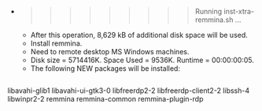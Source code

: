 * >>>>>>>>> Running inst-xtra-remmina.sh ...
  * After this operation, 8,629 kB of additional disk space will be used.
  * Install remmina.
  * Need to remote desktop MS Windows machines.
  * Disk size = 5714416K. Space Used = 9536K. Runtime = 00:00:00:05.
  * The following NEW packages will be installed:
  ```bash
libavahi-glib1 libavahi-ui-gtk3-0 libfreerdp2-2 libfreerdp-client2-2 libssh-4
libwinpr2-2 remmina remmina-common remmina-plugin-rdp
  ```

